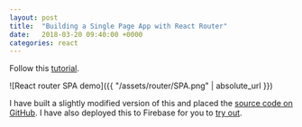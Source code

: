 ```yaml
---
layout: post
title:  "Building a Single Page App with React Router"
date:   2018-03-20 09:40:00 +0000
categories: react
---
```


Follow this [tutorial](https://www.kirupa.com/react/creating_single_page_app_react_using_react_router.htm).

![React router SPA demo]({{ "/assets/router/SPA.png" | absolute_url }})

I have built a slightly modified version of this and placed the [source code on GitHub](https://github.com/IADT-AdvancedJS/react-router-spa). I have also deployed this to Firebase for you to [try out](https://react-router-demo-a0fa2.firebaseapp.com/#/).
